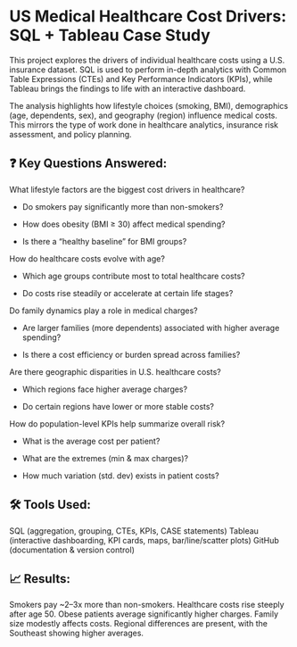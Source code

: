 # US Medical Healthcare Cost Drivers: SQL + Tableau Case Study
This project explores the drivers of individual healthcare costs using a U.S. insurance dataset. SQL is used to perform in-depth analytics with Common Table Expressions (CTEs) and Key Performance Indicators (KPIs), while Tableau brings the findings to life with an interactive dashboard.

The analysis highlights how lifestyle choices (smoking, BMI), demographics (age, dependents, sex), and geography (region) influence medical costs. This mirrors the type of work done in healthcare analytics, insurance risk assessment, and policy planning.
## ❓ Key Questions Answered:
What lifestyle factors are the biggest cost drivers in healthcare?

* Do smokers pay significantly more than non-smokers?

* How does obesity (BMI ≥ 30) affect medical spending?

* Is there a “healthy baseline” for BMI groups?

How do healthcare costs evolve with age?

* Which age groups contribute most to total healthcare costs?

* Do costs rise steadily or accelerate at certain life stages?

Do family dynamics play a role in medical charges?

* Are larger families (more dependents) associated with higher average spending?

* Is there a cost efficiency or burden spread across families?

Are there geographic disparities in U.S. healthcare costs?

* Which regions face higher average charges?

* Do certain regions have lower or more stable costs?

How do population-level KPIs help summarize overall risk?

* What is the average cost per patient?

* What are the extremes (min & max charges)?

* How much variation (std. dev) exists in patient costs?

## 🛠️ Tools Used:
SQL (aggregation, grouping, CTEs, KPIs, CASE statements)
Tableau (interactive dashboarding, KPI cards, maps, bar/line/scatter plots)
GitHub (documentation & version control)

## 📈 Results:
Smokers pay ~2–3x more than non-smokers.
Healthcare costs rise steeply after age 50.
Obese patients average significantly higher charges.
Family size modestly affects costs.
Regional differences are present, with the Southeast showing higher averages.
